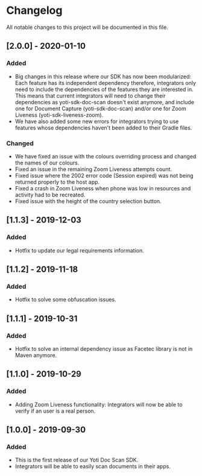 # Changelog
All notable changes to this project will be documented in this file.

## [2.0.0] - 2020-01-10
### Added
- Big changes in this release where our SDK has now been modularized:
Each feature has its independent dependency therefore, integrators only need to include the dependencies of the features they are interested in.
This means that current integrators will need to change their dependencies as yoti-sdk-doc-scan doesn't exist anymore, and include one for Document Capture (yoti-sdk-doc-scan) and/or one for Zoom Liveness (yoti-sdk-liveness-zoom).
- We have also added some new errors for integrators trying to use features whose dependencies haven't been added to their Gradle files.

### Changed
- We have fixed an issue with the colours overriding process and changed the names of our colours.
- Fixed an issue in the remaining Zoom Liveness attempts count.
- Fixed issue where the 2002 error code (Session expired) was not being returned properly to the host app.
- Fixed a crash in Zoom Liveness when phone was low in resources and activity had to be recreated.
- Fixed issue with the height of the country selection button.

## [1.1.3] - 2019-12-03
### Added
- Hotfix to update our legal requirements information.

## [1.1.2] - 2019-11-18
### Added
- Hotfix to solve some obfuscation issues.

## [1.1.1] - 2019-10-31
### Added
- Hotfix to solve an internal dependency issue as Facetec library is not in Maven anymore. 

## [1.1.0] - 2019-10-29
### Added
- Adding Zoom Liveness functionality:
Integrators will now be able to verify if an user is a real person.

## [1.0.0] - 2019-09-30
### Added
- This is the first release of our Yoti Doc Scan SDK.
- Integrators will be able to easily scan documents in their apps.
